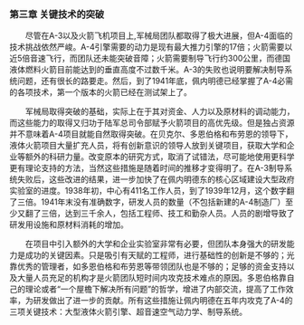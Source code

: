 ### 第三章 关键技术的突破

　　尽管在A-3以及火箭飞机项目上,军械局团队都取得了极大进展，但A-4面临的技术挑战依然严峻。A-4引擎需要的动力是现有最大推力引擎的17倍；火箭需要以近5倍音速飞行，而团队还未能突破音障；火箭需要制导飞行约300公里，而德国液体燃料火箭目前能达到的垂直高度不过数千米。A-3的失败也说明要解决制导系统问题，还有很长的路要走。然后，到了1941年底，佩内明德已经掌握了A-4必需的各项技术，第一个版本的火箭已经在测试架上了。

　　军械局取得突破的基础，实际上在于其对资金、人力以及原材料的调动能力，而这些能力的取得又归功于陆军总司令部赋予火箭项目的高优先级。但是独占资源并不意味着A-4项目就能自然取得突破。在贝克尔、多恩伯格和布劳恩的领导下，液体火箭项目大量扩充人员，将有创新意识的领导人放到关键项目，获取大学和企业等额外的科研力量。改变原本的研究方式，取消了试错法，尽可能地使用更科学更有理论支持的方法，当然这些措施是随着时间的推移才变得明了。在A-3制导系统失败后，这些改进的结果，进一步加快了在佩内明德东的核心区域建设大型政府实验室的进度。1938年初，中心有411名工作人员，到了1939年12月，这个数字翻了三倍。1941年末没有准确数字，研发人员的数量（不包括新建的A-4制造厂）至少又翻了三倍，达到三千余人，包括工程师、技工和勤杂人员。人员的剧增导致了研发用设施和原材料消耗的增加。

　　在项目中引入额外的大学和企业实验室非常有必要，但团队本身强大的研发能力是成功的关键因素。只是吸引有天赋的工程师，进行基础性的创新是不够的；光靠优秀的管理者，如多恩伯格和布劳恩等带领团队也是不够的；足够的资金支持以及大量人员充足的机构才是火箭团队短时间内攻克技术难点的原因。多恩伯格靠自己的理论或者“一个屋檐下解决所有问题”的哲学，增进了内部交流，提高了工作效率，为研发做出了进一步的贡献。所有这些措施让佩内明德在五年内攻克了A-4的三项关键技术：大型液体火箭引擎、超音速空气动力学、制导系统。